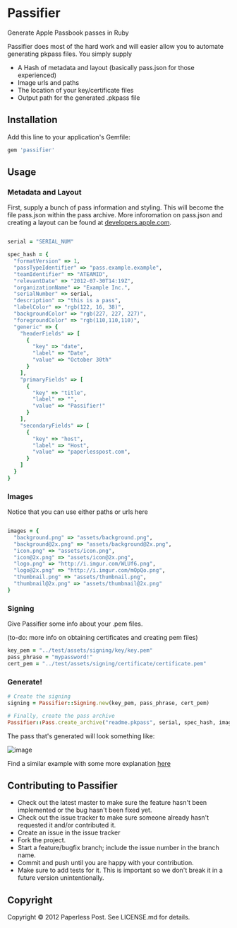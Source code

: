 # Passifier

Generate Apple Passbook passes in Ruby

Passifier does most of the hard work and will easier allow you to automate generating pkpass files. You simply supply
  
* A Hash of metadata and layout (basically pass.json for those experienced)
* Image urls and paths
* The location of your key/certificate files
* Output path for the generated .pkpass file
  
## Installation

Add this line to your application's Gemfile:

```ruby
gem 'passifier'
```

## Usage

### Metadata and Layout

First, supply a bunch of pass information and styling.  This will become the file pass.json within the pass archive.  More inforomation on pass.json and creating a layout can be found at [developers.apple.com](https://developer.apple.com/library/prerelease/ios/documentation/UserExperience/Reference/PassKit_Bundle/Chapters/Introduction.html).

```ruby

serial = "SERIAL_NUM"

spec_hash = {
  "formatVersion" => 1,
  "passTypeIdentifier" => "pass.example.example",
  "teamIdentifier" => "ATEAMID",
  "relevantDate" => "2012-07-30T14:19Z",          
  "organizationName" => "Example Inc.",
  "serialNumber" => serial,
  "description" => "this is a pass",
  "labelColor" => "rgb(122, 16, 38)",
  "backgroundColor" => "rgb(227, 227, 227)",
  "foregroundColor" => "rgb(110,110,110)",
  "generic" => {
    "headerFields" => [
      {
        "key" => "date",
        "label" => "Date",
        "value" => "October 30th"
      }
    ],
    "primaryFields" => [
      {
        "key" => "title",
        "label" => "",
        "value" => "Passifier!"
      }
    ],
    "secondaryFields" => [
      {
        "key" => "host",
        "label" => "Host",
        "value" => "paperlesspost.com",
      }
    ]
  }
}
```

### Images

Notice that you can use either paths or urls here

```ruby

images = {
  "background.png" => "assets/background.png",
  "background@2x.png" => "assets/background@2x.png",
  "icon.png" => "assets/icon.png",
  "icon@2x.png" => "assets/icon@2x.png",
  "logo.png" => "http://i.imgur.com/WLUf6.png",
  "logo@2x.png" => "http://i.imgur.com/mOpQo.png",
  "thumbnail.png" => "assets/thumbnail.png",
  "thumbnail@2x.png" => "assets/thumbnail@2x.png"
}
```

### Signing

Give Passifier some info about your .pem files.  

(to-do: more info on obtaining certificates and creating pem files)

```ruby
key_pem = "../test/assets/signing/key/key.pem"
pass_phrase = "mypassword!"
cert_pem = "../test/assets/signing/certificate/certificate.pem"
```

### Generate!

```ruby
# Create the signing
signing = Passifier::Signing.new(key_pem, pass_phrase, cert_pem)

# Finally, create the pass archive
Passifier::Pass.create_archive("readme.pkpass", serial, spec_hash, images, signing)
```

The pass that's generated will look something like:

![image](http://i.imgur.com/fooaB.jpg)

Find a similar example with some more explanation [here](http://github.com/paperlesspost/passifier/blob/master/examples/simple.rb)

## Contributing to Passifier
 
* Check out the latest master to make sure the feature hasn't been implemented or the bug hasn't been fixed yet.
* Check out the issue tracker to make sure someone already hasn't requested it and/or contributed it.
* Create an issue in the issue tracker
* Fork the project.
* Start a feature/bugfix branch; include the issue number in the branch name.
* Commit and push until you are happy with your contribution.
* Make sure to add tests for it. This is important so we don't break it in a future version unintentionally.

## Copyright

Copyright © 2012 Paperless Post. See LICENSE.md for details.
